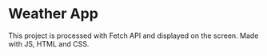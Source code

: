 # Weather App

This project is processed with Fetch API and displayed on the screen.
Made with JS, HTML and CSS.